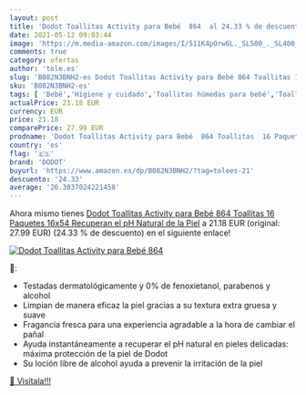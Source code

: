 ```yaml
---
layout: post
title: 'Dodot Toallitas Activity para Bebé  864  al 24.33 % de descuento'
date: 2021-05-12 09:03:44
image: 'https://m.media-amazon.com/images/I/511K4pOrw6L._SL500_._SL400_.jpg'
comments: true
category: ofertas
author: 'tole.es'
slug: 'B082N3BNH2-es Dodot Toallitas Activity para Bebé 864 Toallitas 16...'
sku: 'B082N3BNH2-es'
tags: [ 'Bebé','Higiene y cuidado','Toallitas húmedas para bebé','Toallitas y accesorios para bebé','bebé','dodot', ]
actualPrice: 21.18 EUR
currency: EUR
price: 21.18
comparePrice: 27.99 EUR
prodname: 'Dodot Toallitas Activity para Bebé  864 Toallitas  16 Paquetes  16x54   Recuperan el pH Natural de la Piel'
country: 'es'
flag: '🇪🇸'
brand: 'DODOT'
buyurl: 'https://www.amazon.es/dp/B082N3BNH2/?tag=tolees-21'
descuento: '24.33'
average: '26.3037024221458'
---
```


Ahora mismo tienes [Dodot Toallitas Activity para Bebé  864 Toallitas  16 Paquetes  16x54   Recuperan el pH Natural de la Piel](https://www.amazon.es/dp/B082N3BNH2/?tag=tolees-21) a 21.18 EUR (original: 27.99 EUR) (24.33 %  de descuento) en el siguiente enlace!

[![Dodot Toallitas Activity para Bebé  864 ](https://m.media-amazon.com/images/I/511K4pOrw6L._SL500_._SL400_.jpg)](https://www.amazon.es/dp/B082N3BNH2/?tag=tolees-21)

🔎:

- Testadas dermatológicamente y 0% de fenoxietanol, parabenos y alcohol
- Limpian de manera eficaz la piel gracias a su textura extra gruesa y suave
- Fragancia fresca para una experiencia agradable a la hora de cambiar el pañal
- Ayuda instantáneamente a recuperar el pH natural en pieles delicadas: máxima protección de la piel de Dodot
- Su loción libre de alcohol ayuda a prevenir la irritación de la piel

[🛒 Visítala!!!](https://www.amazon.es/dp/B082N3BNH2/?tag=tolees-21)
